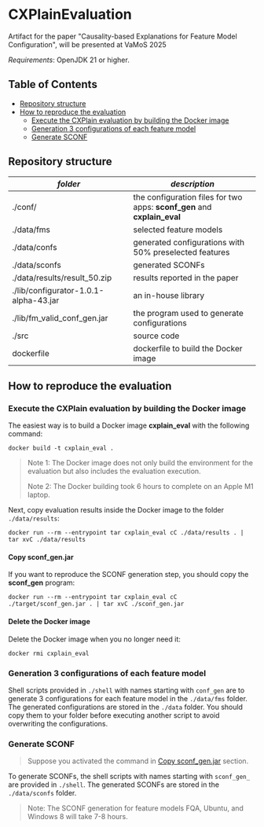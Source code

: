 # CXPlainEvaluation
Artifact for the paper "Causality-based Explanations for Feature Model Configuration", will be presented at VaMoS 2025

_Requirements_: OpenJDK 21 or higher.

## Table of Contents

- [Repository structure](#repository-structure)
- [How to reproduce the evaluation](#how-to-reproduce-the-evaluation)
    - [Execute the CXPlain evaluation by building the Docker image](#execute-the-cxplain-evaluation-by-building-the-docker-image)
    - [Generation 3 configurations of each feature model](#generation-3-configurations-of-each-feature-model)
    - [Generate SCONF](#generate-sconf)

## Repository structure

| *folder*                              | *description*                                                            |
|---------------------------------------|--------------------------------------------------------------------------|
| ./conf/                               | the configuration files for two apps: **sconf_gen** and **cxplain_eval** |
| ./data/fms                            | selected feature models                                                  |
| ./data/confs                          | generated configurations with 50% preselected features                   |
| ./data/sconfs                         | generated SCONFs                                                         |
| ./data/results/result_50.zip          | results reported in the paper                                            |
| ./lib/configurator-1.0.1-alpha-43.jar | an in-house library                                                      |
| ./lib/fm_valid_conf_gen.jar           | the program used to generate configurations                              |
| ./src                                 | source code                                                              |
| dockerfile                            | dockerfile to build the Docker image                                     |

## How to reproduce the evaluation

### Execute the CXPlain evaluation by building the Docker image

The easiest way is to build a Docker image **cxplain_eval** with the following command:

```shell
docker build -t cxplain_eval .
```
> Note 1: The Docker image does not only build the environment for the evaluation but also includes
> the evaluation execution.
>
> Note 2: The Docker building took 6 hours to complete on an Apple M1 laptop.

Next, copy evaluation results inside the Docker image to the folder `./data/results`:

```shell
docker run --rm --entrypoint tar cxplain_eval cC ./data/results . | tar xvC ./data/results
```

#### Copy sconf_gen.jar
If you want to reproduce the SCONF generation step, you should copy the **sconf_gen** program:

```shell
docker run --rm --entrypoint tar cxplain_eval cC ./target/sconf_gen.jar . | tar xvC ./sconf_gen.jar
```

#### Delete the Docker image

Delete the Docker image when you no longer need it:

```shell
docker rmi cxplain_eval
```

### Generation 3 configurations of each feature model

Shell scripts provided in `./shell` with names starting with `conf_gen` are to generate 3 configurations for each feature model in the `./data/fms` folder.
The generated configurations are stored in the `./data` folder.
You should copy them to your folder before executing another script to avoid overwriting the configurations.

### Generate SCONF

> Suppose you activated the command in [Copy sconf_gen.jar](#copy-sconf_genjar) section.

To generate SCONFs, the shell scripts with names starting with `sconf_gen_` are provided in `./shell`.
The generated SCONFs are stored in the `./data/sconfs` folder.

> Note: The SCONF generation for feature models FQA, Ubuntu, and Windows 8 will take 7-8 hours.
